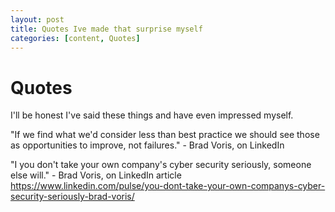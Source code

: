 ```yaml
---
layout: post
title: Quotes Ive made that surprise myself
categories: [content, Quotes]
---
```


# Quotes
I'll be honest I've said these things and have even impressed myself.

"If we find what we'd consider less than best practice we should see those as opportunities to improve, not failures." - Brad Voris, on LinkedIn

"I you don't take your own company's cyber security seriously, someone else will." - Brad Voris, on LinkedIn article https://www.linkedin.com/pulse/you-dont-take-your-own-companys-cyber-security-seriously-brad-voris/

